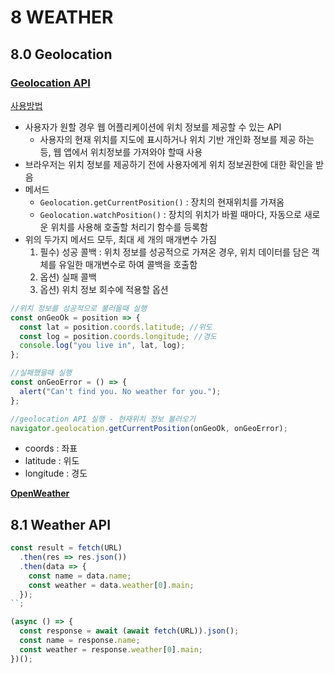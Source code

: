 # 8 WEATHER

## 8.0 Geolocation

### [Geolocation API](https://developer.mozilla.org/ko/docs/Web/API/Geolocation_API)

[사용방법](https://developer.mozilla.org/ko/docs/Web/API/Geolocation_API/Using_the_Geolocation_API)

- 사용자가 원할 경우 웹 어플리케이션에 위치 정보를 제공할 수 있는 API
  - 사용자의 현재 위치를 지도에 표시하거나 위치 기반 개인화 정보를 제공 하는 등, 웹 앱에서 위치정보를 가져와야 할때 사용
- 브라우저는 위치 정보를 제공하기 전에 사용자에게 위치 정보권한에 대한 확인을 받음
- 메서드
  - `Geolocation.getCurrentPosition()` : 장치의 현재위치를 가져옴
  - `Geolocation.watchPosition()` : 장치의 위치가 바뀔 때마다, 자동으로 새로운 위치를 사용해 호출할 처리기 함수를 등록함
- 위의 두가지 메서드 모두, 최대 세 개의 매개변수 가짐
  1. 필수) 성공 콜백 : 위치 정보를 성공적으로 가져온 경우, 위치 데이터를 담은 객체를 유일한 매개변수로 하여 콜백을 호출함
  2. 옵션) 실패 콜백
  3. 옵션) 위치 정보 회수에 적용할 옵션

```js
//위치 정보를 성공적으로 불러올때 실행
const onGeoOk = position => {
  const lat = position.coords.latitude; //위도
  const log = position.coords.longitude; //경도
  console.log("you live in", lat, log);
};

//실패했을때 실행
const onGeoError = () => {
  alert("Can't find you. No weather for you.");
};

//geolocation API 실행 - 현재위치 정보 불러오기
navigator.geolocation.getCurrentPosition(onGeoOk, onGeoError);
```

- coords : 좌표
- latitude : 위도
- longitude : 경도

**[OpenWeather](https://openweathermap.org/)**

## 8.1 Weather API

```js
const result = fetch(URL)
  .then(res => res.json())
  .then(data => {
    const name = data.name;
    const weather = data.weather[0].main;
  });
``;

(async () => {
  const response = await (await fetch(URL)).json();
  const name = response.name;
  const weather = response.weather[0].main;
})();
```
